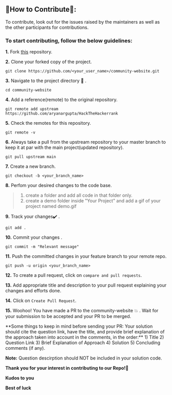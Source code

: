 ## 📌How to Contribute📝:<a name="How-to-Contribute"></a>

To contribute, look out for the issues raised by the maintainers as well as the other participants for contributions.

### To start contributing, follow the below guidelines: 

**1.**  Fork [this](https://github.com/aryanargupta/HackTheHackerrank) repository.

**2.**  Clone your forked copy of the project.

```
git clone https://github.com/<your_user_name>/community-website.git
```

**3.** Navigate to the project directory :file_folder: .

```
cd community-website
```

**4.** Add a reference(remote) to the original repository.

```
git remote add upstream https://github.com/aryanargupta/HackTheHackerrank 
```

**5.** Check the remotes for this repository.

```
git remote -v
```

**6.** Always take a pull from the upstream repository to your master branch to keep it at par with the main project(updated repository).

```
git pull upstream main
```

**7.** Create a new branch.

```
git checkout -b <your_branch_name>
```

**8.** Perfom your desired changes to the code base.
> 1. create a folder and add all code in that folder only.
> 2. create a demo folder inside "Your Project" and add a gif of your project named demo.gif

**9.** Track your changes:heavy_check_mark: .

```
git add . 
```

**10.** Commit your changes .

```
git commit -m "Relevant message"
```

**11.** Push the committed changes in your feature branch to your remote repo.

```
git push -u origin <your_branch_name>
```

**12.** To create a pull request, click on `compare and pull requests`.

**13.** Add appropriate title and description to your pull request explaining your changes and efforts done.

**14.** Click on `Create Pull Request`.


**15.** Woohoo! You have made a PR to the community-website :boom: . Wait for your submission to be accepted and your PR to be merged.
</div>
**Some things to keep in mind before sending your PR: Your solution should cite the question link, have the title, and provide brief explanation of the approach taken into account in the comments, in the order:**
1) Title
2) Question Link
3) Brief Explanation of Approach
4) Solution
5) Concluding comments (if any).

**Note:** Question descirption should NOT be included in your solution code.

**Thank you for your interest in contributing to our Repo!🏼**

**Kudos to you**

**Best of luck**
